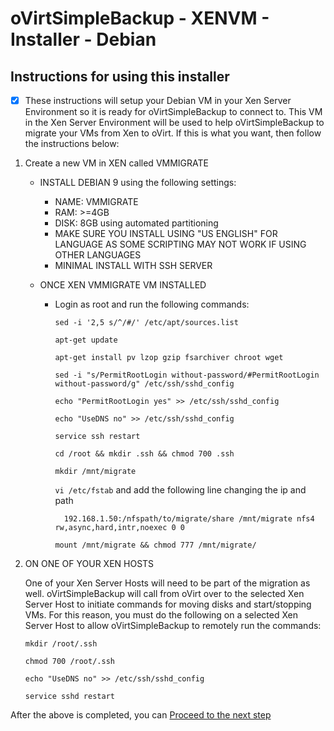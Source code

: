 # oVirtSimpleBackup - XENVM - Installer - Debian

## Instructions for using this installer

 - [x] These instructions will setup your Debian VM in your Xen Server Environment so it is ready for oVirtSimpleBackup to connect to. This VM in the Xen Server Environment will be used to help oVirtSimpleBackup to migrate your VMs from Xen to oVirt. If this is what you want, then follow the instructions below:
 
 
 1. Create a new VM in XEN called VMMIGRATE
    * INSTALL DEBIAN 9 using the following settings:
        * NAME: VMMIGRATE
        * RAM: >=4GB
        * DISK: 8GB using automated partitioning
        * MAKE SURE YOU INSTALL USING "US ENGLISH" FOR LANGUAGE AS SOME SCRIPTING MAY NOT WORK IF USING OTHER LANGUAGES
        * MINIMAL INSTALL WITH SSH SERVER
        
    * ONCE XEN VMMIGRATE VM INSTALLED
        * Login as root and run the following commands:
        
            ``sed -i '2,5 s/^/#/' /etc/apt/sources.list``
            
            ``apt-get update``
     
            ``apt-get install pv lzop gzip fsarchiver chroot wget``
    
            ``sed -i "s/PermitRootLogin without-password/#PermitRootLogin without-password/g" /etc/ssh/sshd_config``
            
            ``echo "PermitRootLogin yes" >> /etc/ssh/sshd_config``
            
            ``echo "UseDNS no" >> /etc/ssh/sshd_config``
            
            ``service ssh restart``
            
            ``cd /root && mkdir .ssh && chmod 700 .ssh``
            
            ``mkdir /mnt/migrate``
            
            ``vi /etc/fstab`` and add the following line changing the ip and path
            
                192.168.1.50:/nfspath/to/migrate/share /mnt/migrate nfs4 rw,async,hard,intr,noexec 0 0
                
            ``mount /mnt/migrate && chmod 777 /mnt/migrate/``
            
 2. ON ONE OF YOUR XEN HOSTS
        
    One of your Xen Server Hosts will need to be part of the migration as well. oVirtSimpleBackup will call from oVirt over to the selected Xen Server Host to initiate commands for moving disks and start/stopping VMs. For this reason, you must do the following on a selected Xen Server Host to allow oVirtSimpleBackup to remotely run the commands:
        
    ``mkdir /root/.ssh``
        
    ``chmod 700 /root/.ssh``
        
    ``echo "UseDNS no" >> /etc/ssh/sshd_config``
        
    ``service sshd restart``
        
After the above is completed, you can [Proceed to the next step](https://github.com/zipurman/oVIRT_Simple_Backup/tree/master/server/installer/README.md)
